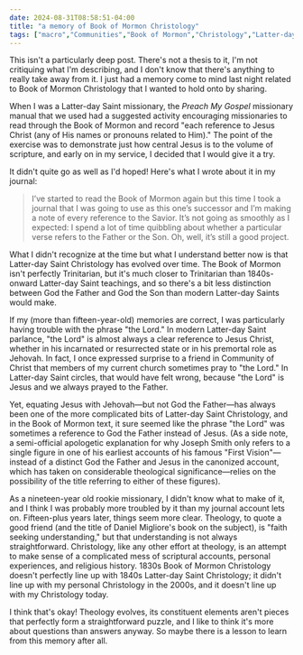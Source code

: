 ```yaml
---
date: 2024-08-31T08:58:51-04:00
title: "a memory of Book of Mormon Christology"
tags: ["macro","Communities","Book of Mormon","Christology","Latter-day Saint missionaries","Preach My Gospel","First Vision"]
---
```

This isn't a particularly deep post. There's not a thesis to it, I'm not critiquing what I'm describing, and I don't know that there's anything to really take away from it. I just had a memory come to mind last night related to Book of Mormon Christology that I wanted to hold onto by sharing.

When I was a Latter-day Saint missionary, the *Preach My Gospel* missionary manual that we used had a suggested activity encouraging missionaries to read through the Book of Mormon and record "each reference to Jesus Christ (any of His names or pronouns related to Him)." The point of the exercise was to demonstrate just how central Jesus is to the volume of scripture, and early on in my service, I decided that I would give it a try.

It didn't quite go as well as I'd hoped! Here's what I wrote about it in my journal:

> I’ve started to read the Book of Mormon again but this time I took a journal that I was going to use as this one’s successor and I’m making a note of every reference to the Savior.  It’s not going as smoothly as I expected:  I spend a lot of time quibbling about whether a particular verse refers to the Father or the Son.  Oh, well, it’s still a good project.

What I didn't recognize at the time but what I understand better now is that Latter-day Saint Christology has evolved over time. The Book of Mormon isn't perfectly Trinitarian, but it's much closer to Trinitarian than 1840s-onward Latter-day Saint teachings, and so there's a bit less distinction between God the Father and God the Son than modern Latter-day Saints would make. 

If my (more than fifteen-year-old) memories are correct, I was particularly having trouble with the phrase "the Lord." In modern Latter-day Saint parlance, "the Lord" is almost always a clear reference to Jesus Christ, whether in his incarnated or resurrected state or in his premortal role as Jehovah. In fact, I once expressed surprise to a friend in Community of Christ that members of my current church sometimes pray to "the Lord." In Latter-day Saint circles, that would have felt wrong, because "the Lord" is Jesus and we always prayed to the Father. 

Yet, equating Jesus with Jehovah—but not God the Father—has always been one of the more complicated bits of Latter-day Saint Christology, and in the Book of Mormon text, it sure seemed like the phrase "the Lord" was sometimes a reference to God the Father instead of Jesus. (As a side note, a semi-official apologetic explanation for why Joseph Smith only refers to a single figure in one of his earliest accounts of his famous "First Vision"—instead of a distinct God the Father and Jesus in the canonized account, which has taken on considerable theological significance—relies on the possibility of the title referring to either of these figures). 

As a nineteen-year old rookie missionary, I didn't know what to make of it, and I think I was probably more troubled by it than my journal account lets on. Fifteen-plus years later, things seem more clear. Theology, to quote a good friend (and the title of Daniel Migliore's book on the subject), is "faith seeking understanding," but that understanding is not always straightforward. Christology, like any other effort at theology, is an attempt to make sense of a complicated mess of scriptural accounts, personal experiences, and religious history. 1830s Book of Mormon Christology doesn't perfectly line up with 1840s Latter-day Saint Christology; it didn't line up with my personal Christology in the 2000s, and it doesn't line up with my Christology today. 

I think that's okay! Theology evolves, its constituent elements aren't pieces that perfectly form a straightforward puzzle, and I like to think it's more about questions than answers anyway. So maybe there is a lesson to learn from this memory after all.